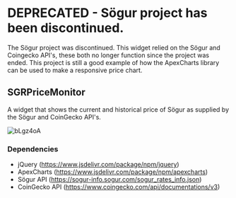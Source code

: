 # DEPRECATED - Sögur project has been discontinued.
The Sögur project was discontinued. This widget relied on the Sögur and Coingecko API's, these both no longer function since the project was ended. This project is still a good example of how the ApexCharts library can be used to make a responsive price chart.
## SGRPriceMonitor
A widget that shows the current and historical price of Sögur as supplied by the Sögur and CoinGecko API's.

![bLgz4oA](https://user-images.githubusercontent.com/31204091/153736511-b827c79a-fe94-4b11-81a7-95b391500f4c.png)
### Dependencies
- jQuery (https://www.jsdelivr.com/package/npm/jquery)
- ApexCharts (https://www.jsdelivr.com/package/npm/apexcharts)
- Sögur API (https://sogur-info.sogur.com/sogur_rates_info.json)
- CoinGecko API (https://www.coingecko.com/api/documentations/v3)
